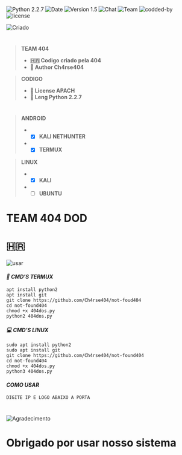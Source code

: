 ![[Python 2.2.7](https://github.com/Ch4rse404)](http://img.shields.io/badge/python-2.2.7-red.svg)
![[Date](https://github.com/Ch4rse404)](http://img.shields.io/badge/date-21/05/2022-orange.svg)
![[Version 1.5](https://github.com/Ch4rse404)](http://img.shields.io/badge/version-v1.0-blue.svg)
![[Chat](https://github.com/Ch4rse404)](http://img.shields.io/badge/Chat-Igreja_Da_Misoginia-red.svg)
![[Team](https://github.com/Ch4rse404)](http://img.shields.io/badge/Team-404-green.svg)
![[codded-by](https://github.com/Ch4rse404)](http://img.shields.io/badge/Codded-by-Ch4rse_404.svg)
![[license](https://github.com/Ch4rse404)](http://img.shields.io/badge/License-APACHE-blue.svg)

![[Criado](https://github.com/Ch4rse404)](http://img.shields.io/badge/Criado_Pela_Team_404_The_Hell-blue.svg)

#
> **TEAM 404**
> - **🇭🇷 Codigo criado pela 404**
> - **🔰 Author Ch4rse404**  

> **CODIGO**
> - **📜 License APACH**
> - **📝 Leng Python 2.2.7**
#
> **ANDROID**
> - - [x] **KALI NETHUNTER**
> - - [x] **TERMUX**  

> **LINUX**
> - - [x] **KALI**
> - - [ ] **UBUNTU**
#
# TEAM 404 DOD

# 🇭🇷

![[usar](https://github.com/Ch4rse404)](http://img.shields.io/badge/usar-como_usar_o_not_found404-orange.svg)

#### *📲 CMD'S TERMUX*  
```
apt install python2
apt install git
git clone https://github.com/Ch4rse404/not-foud404
cd not-found404
chmod +x 404dos.py
python2 404dos.py
```

#### *💻 CMD'S LINUX*
```
sudo apt install python2
sudo apt install git
git clone https://github.com/Ch4rse404/not-found404
cd not-found404
chmod +x 404dos.py
python3 404dos.py
```
#### *COMO USAR*
```
DIGITE IP E LOGO ABAIXO A PORTA 
```
#

![[Agradecimento](https://github.com/Ch4rse404)](http://img.shields.io/badge/ate_a_próxima-green.svg)


# Obrigado por usar nosso sistema
